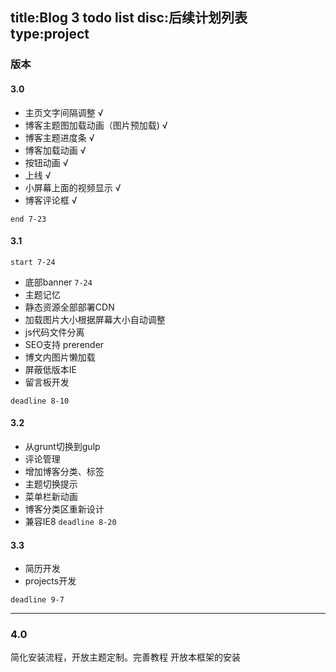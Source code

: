 title:Blog 3 todo list
disc:后续计划列表
type:project
----

### 版本

#### 3.0

- 主页文字间隔调整 √
- 博客主题图加载动画（图片预加载) √
- 博客主题进度条 √
- 博客加载动画 √
- 按钮动画 √
- 上线 √
- 小屏幕上面的视频显示 √
- 博客评论框 √

`end 7-23`

#### 3.1

`start 7-24`

- 底部banner `7-24`
- 主题记忆
- 静态资源全部部署CDN
- 加载图片大小根据屏幕大小自动调整
- js代码文件分离
- SEO支持 prerender 
- 博文内图片懒加载
- 屏蔽低版本IE
- 留言板开发

`deadline 8-10`

#### 3.2

- 从grunt切换到gulp
- 评论管理
- 增加博客分类、标签
- 主题切换提示
- 菜单栏新动画
- 博客分类区重新设计
- 兼容IE8
`deadline 8-20`

#### 3.3

- 简历开发
- projects开发

`deadline 9-7`

----------------------

### 4.0

简化安装流程，开放主题定制。完善教程
开放本框架的安装




